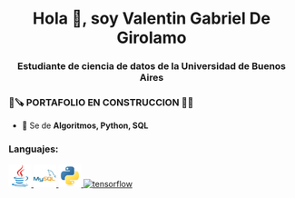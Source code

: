 <h1 align="center">Hola 👋, soy Valentin Gabriel De Girolamo</h1>
<h3 align="center">Estudiante de ciencia de datos de la Universidad de Buenos Aires</h3>

<h3 align="left"> 📏🪚 PORTAFOLIO EN CONSTRUCCION 🔧🔨 </h3>

- 💬 Se de **Algoritmos, Python, SQL**
  
<h3 align="left">Languajes:</h3>
<p align="left"> <a href="https://www.java.com" target="_blank" rel="noreferrer"> <img src="https://raw.githubusercontent.com/devicons/devicon/master/icons/java/java-original.svg" alt="java" width="40" height="40"/> </a> <a href="https://www.mysql.com/" target="_blank" rel="noreferrer"> <img src="https://raw.githubusercontent.com/devicons/devicon/master/icons/mysql/mysql-original-wordmark.svg" alt="mysql" width="40" height="40"/> </a> <a href="https://www.python.org" target="_blank" rel="noreferrer"> <img src="https://raw.githubusercontent.com/devicons/devicon/master/icons/python/python-original.svg" alt="python" width="40" height="40"/> </a> <a href="https://www.tensorflow.org" target="_blank" rel="noreferrer"> <img src="https://www.vectorlogo.zone/logos/tensorflow/tensorflow-icon.svg" alt="tensorflow" width="40" height="40"/> </a> </p>
